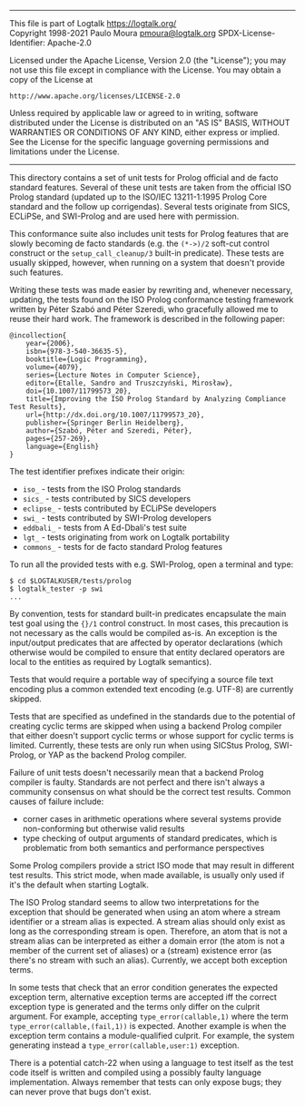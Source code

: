 ________________________________________________________________________

This file is part of Logtalk <https://logtalk.org/>  
Copyright 1998-2021 Paulo Moura <pmoura@logtalk.org>
SPDX-License-Identifier: Apache-2.0

Licensed under the Apache License, Version 2.0 (the "License");
you may not use this file except in compliance with the License.
You may obtain a copy of the License at

    http://www.apache.org/licenses/LICENSE-2.0

Unless required by applicable law or agreed to in writing, software
distributed under the License is distributed on an "AS IS" BASIS,
WITHOUT WARRANTIES OR CONDITIONS OF ANY KIND, either express or implied.
See the License for the specific language governing permissions and
limitations under the License.
________________________________________________________________________


This directory contains a set of unit tests for Prolog official and de facto
standard features. Several of these unit tests are taken from the official ISO
Prolog standard (updated up to the ISO/IEC 13211-1:1995 Prolog Core standard
and the follow up corrigendas). Several tests originate from SICS, ECLiPSe,
and SWI-Prolog and are used here with permission.

This conformance suite also includes unit tests for Prolog features that are
slowly becoming de facto standards (e.g. the `(*->)/2` soft-cut control
construct or the `setup_call_cleanup/3` built-in predicate). These tests are
usually skipped, however, when running on a system that doesn't provide such
features.

Writing these tests was made easier by rewriting and, whenever necessary,
updating, the tests found on the ISO Prolog conformance testing framework
written by Péter Szabó and Péter Szeredi, who gracefully allowed me to reuse
their hard work. The framework is described in the following paper:

	@incollection{
		year={2006},
		isbn={978-3-540-36635-5},
		booktitle={Logic Programming},
		volume={4079},
		series={Lecture Notes in Computer Science},
		editor={Etalle, Sandro and Truszczyński, Mirosław},
		doi={10.1007/11799573_20},
		title={Improving the ISO Prolog Standard by Analyzing Compliance Test Results},
		url={http://dx.doi.org/10.1007/11799573_20},
		publisher={Springer Berlin Heidelberg},
		author={Szabó, Péter and Szeredi, Péter},
		pages={257-269},
		language={English}
	}

The test identifier prefixes indicate their origin:

- `iso_` - tests from the ISO Prolog standards
- `sics_` - tests contributed by SICS developers
- `eclipse_` - tests contributed by ECLiPSe developers
- `swi_` - tests contributed by SWI-Prolog developers
- `eddbali_` - tests from A Ed-Dbali's test suite
- `lgt_` - tests originating from work on Logtalk portability
- `commons_` - tests for de facto standard Prolog features

To run all the provided tests with e.g. SWI-Prolog, open a terminal and type:

	$ cd $LOGTALKUSER/tests/prolog
	$ logtalk_tester -p swi
	...

By convention, tests for standard built-in predicates encapsulate the main
test goal using the `{}/1` control construct. In most cases, this precaution
is not necessary as the calls would be compiled as-is. An exception is the
input/output predicates that are affected by operator declarations (which
otherwise would be compiled to ensure that entity declared operators are
local to the entities as required by Logtalk semantics).

Tests that would require a portable way of specifying a source file text
encoding plus a common extended text encoding (e.g. UTF-8) are currently
skipped.

Tests that are specified as undefined in the standards due to the potential
of creating cyclic terms are skipped when using a backend Prolog compiler
that either doesn't support cyclic terms or whose support for cyclic terms
is limited. Currently, these tests are only run when using SICStus Prolog,
SWI-Prolog, or YAP as the backend Prolog compiler.

Failure of unit tests doesn't necessarily mean that a backend Prolog compiler
is faulty. Standards are not perfect and there isn't always a community
consensus on what should be the correct test results. Common causes of failure
include:

- corner cases in arithmetic operations where several systems provide
non-conforming but otherwise valid results
- type checking of output arguments of standard predicates, which is
problematic from both semantics and performance perspectives

Some Prolog compilers provide a strict ISO mode that may result in different
test results. This strict mode, when made available, is usually only used if
it's the default when starting Logtalk.

The ISO Prolog standard seems to allow two interpretations for the exception
that should be generated when using an atom where a stream identifier or a
stream alias is expected. A stream alias should only exist as long as the
corresponding stream is open. Therefore, an atom that is not a stream alias
can be interpreted as either a domain error (the atom is not a member of the
current set of aliases) or a (stream) existence error (as there's no stream
with such an alias). Currently, we accept both exception terms.

In some tests that check that an error condition generates the expected
exception term, alternative exception terms are accepted iff the correct
exception type is generated and the terms only differ on the culprit
argument. For example, accepting `type_error(callable,1)` where the term
`type_error(callable,(fail,1))` is expected. Another example is when the
exception term contains a module-qualified culprit. For example, the
system generating instead a `type_error(callable,user:1)` exception.

There is a potential catch-22 when using a language to test itself as the
test code itself is written and compiled using a possibly faulty language
implementation. Always remember that tests can only expose bugs; they
can never prove that bugs don't exist.
